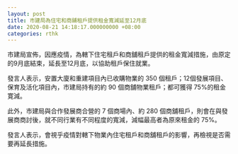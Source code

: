 ```yaml
---
layout: post
title: 市建局為住宅和商舖租戶提供租金寬減延至12月底
date: 2020-08-21 14:18:17.000000000 +08:00
categories: rthk
---
```


市建局宣佈，因應疫情，為轄下住宅租戶和商舖租戶提供的租金寬減措施，由原定的9月底結束，延長至12月底，以協助租戶保住就業。 

發言人表示，安置大廈和重建項目內已收購物業的 350 個租戶；12個發展項目、保育及活化項目內，市建局持有的約 90 個商舖物業租戶；都可獲得 75%的租金寛減。

此外，市建局與合作發展商合營的 7 個商場內、約 280 個商舖租戶，則會在與發展商商討後，就不同行業有不同程度的寬減，減幅最高者為原來租金的 75%。 

發言人表示，會視乎疫情對轄下物業內住宅租戶和商舖租戶的影響，再檢視是否需要再延長措施。
